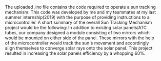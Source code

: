 The uploaded .ino file contains the code required to operate a sun tracking mechanism.
This code was developed by me and my teammates at my last summer internship(2019) with the purpose of providing instructions to a microcontroller.
A short summary of the overall Sun Tracking Mechanism project would be the following:
In addition to existing solar panels/ATC tubes, our company designed a module consisting of two mirrors which would be mounted on either side of the panel.
These mirrors with the help of the microcontroller would track the sun's movement and accordingly align themselves to converge solar rays onto the solar panel.
This project resulted in increasing the solar panels efficiency by a whopping 60%.
